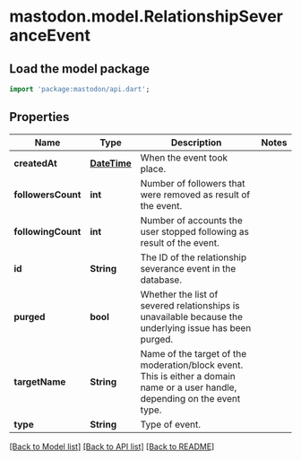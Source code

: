 # mastodon.model.RelationshipSeveranceEvent

## Load the model package
```dart
import 'package:mastodon/api.dart';
```

## Properties
Name | Type | Description | Notes
------------ | ------------- | ------------- | -------------
**createdAt** | [**DateTime**](DateTime.md) | When the event took place. | 
**followersCount** | **int** | Number of followers that were removed as result of the event. | 
**followingCount** | **int** | Number of accounts the user stopped following as result of the event. | 
**id** | **String** | The ID of the relationship severance event in the database. | 
**purged** | **bool** | Whether the list of severed relationships is unavailable because the underlying issue has been purged. | 
**targetName** | **String** | Name of the target of the moderation/block event. This is either a domain name or a user handle, depending on the event type. | 
**type** | **String** | Type of event. | 

[[Back to Model list]](../README.md#documentation-for-models) [[Back to API list]](../README.md#documentation-for-api-endpoints) [[Back to README]](../README.md)


